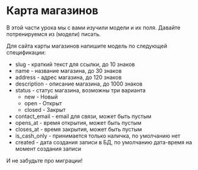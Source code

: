 # Карта магазинов

В этой части урока мы с вами изучили модели и их поля. Давайте потренируемся из (модели) писать. 

Для сайта карты магазинов напишите модель по следующей спецификации: 
- slug - краткий текст для ссылки, до 10 знаков
- name - название магазина, до 30 знаков
- address - адрес магазина, до 120 знаков
- description - описание магазина, до 1000 знаков
- status - статус магазина, возможны три варианта
    - new - Новый
    - open - Открыт
    - closed - Закрыт
- contact_email - email для связи, может быть пустым
- opens_at - время открытия, может быть пустым
- closes_at - время закрытия, может быть пустым
- is_cash_only - принимается только наличка, по умолчанию нет
- created - дата создания записи в БД, по умолчанию дата-время на момент создания записи

И не забудьте про миграции!